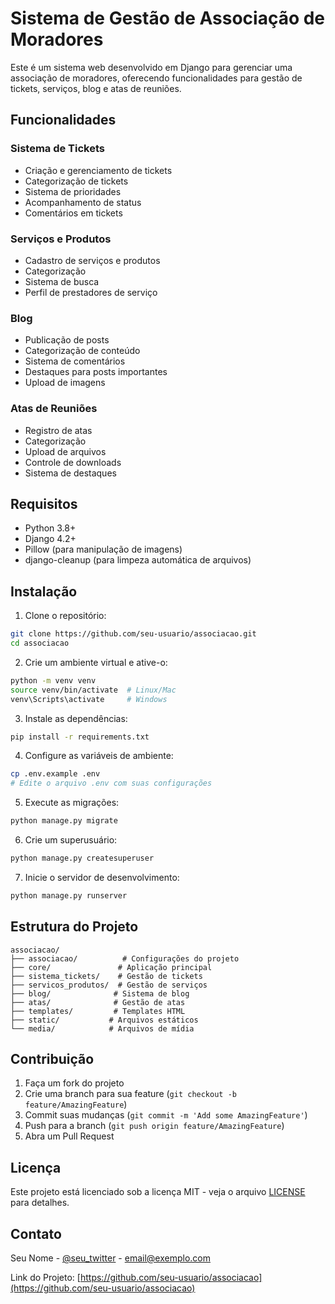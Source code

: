 # Sistema de Gestão de Associação de Moradores

Este é um sistema web desenvolvido em Django para gerenciar uma associação de moradores, oferecendo funcionalidades para gestão de tickets, serviços, blog e atas de reuniões.

## Funcionalidades

### Sistema de Tickets
- Criação e gerenciamento de tickets
- Categorização de tickets
- Sistema de prioridades
- Acompanhamento de status
- Comentários em tickets

### Serviços e Produtos
- Cadastro de serviços e produtos
- Categorização
- Sistema de busca
- Perfil de prestadores de serviço

### Blog
- Publicação de posts
- Categorização de conteúdo
- Sistema de comentários
- Destaques para posts importantes
- Upload de imagens

### Atas de Reuniões
- Registro de atas
- Categorização
- Upload de arquivos
- Controle de downloads
- Sistema de destaques

## Requisitos

- Python 3.8+
- Django 4.2+
- Pillow (para manipulação de imagens)
- django-cleanup (para limpeza automática de arquivos)

## Instalação

1. Clone o repositório:
```bash
git clone https://github.com/seu-usuario/associacao.git
cd associacao
```

2. Crie um ambiente virtual e ative-o:
```bash
python -m venv venv
source venv/bin/activate  # Linux/Mac
venv\Scripts\activate     # Windows
```

3. Instale as dependências:
```bash
pip install -r requirements.txt
```

4. Configure as variáveis de ambiente:
```bash
cp .env.example .env
# Edite o arquivo .env com suas configurações
```

5. Execute as migrações:
```bash
python manage.py migrate
```

6. Crie um superusuário:
```bash
python manage.py createsuperuser
```

7. Inicie o servidor de desenvolvimento:
```bash
python manage.py runserver
```

## Estrutura do Projeto

```
associacao/
├── associacao/          # Configurações do projeto
├── core/               # Aplicação principal
├── sistema_tickets/    # Gestão de tickets
├── servicos_produtos/  # Gestão de serviços
├── blog/              # Sistema de blog
├── atas/              # Gestão de atas
├── templates/         # Templates HTML
├── static/           # Arquivos estáticos
└── media/            # Arquivos de mídia
```

## Contribuição

1. Faça um fork do projeto
2. Crie uma branch para sua feature (`git checkout -b feature/AmazingFeature`)
3. Commit suas mudanças (`git commit -m 'Add some AmazingFeature'`)
4. Push para a branch (`git push origin feature/AmazingFeature`)
5. Abra um Pull Request

## Licença

Este projeto está licenciado sob a licença MIT - veja o arquivo [LICENSE](LICENSE) para detalhes.

## Contato

Seu Nome - [@seu_twitter](https://twitter.com/seu_twitter) - email@exemplo.com

Link do Projeto: [https://github.com/seu-usuario/associacao](https://github.com/seu-usuario/associacao) 